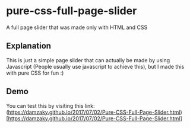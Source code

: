 # pure-css-full-page-slider
A full page slider that was made only with HTML and CSS

## Explanation
This is just a simple page slider that can actually be made by using Javascript (People usually use javascript to achieve this), but I made this with pure CSS for fun :)

## Demo
You can test this by visiting this link: (https://damzaky.github.io/2017/07/02/Pure-CSS-Full-Page-Slider.html)[https://damzaky.github.io/2017/07/02/Pure-CSS-Full-Page-Slider.html]
